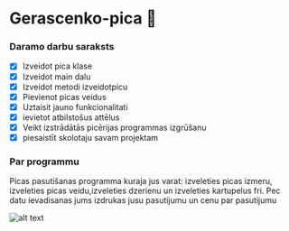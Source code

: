 # Gerascenko-pica :pizza:
### **Daramo darbu saraksts**
- [x] Izveidot pica klase
- [x] Izveidot main dalu 
- [x] Izveidot metodi izveidotpicu
- [x] Pievienot picas veidus
- [x] Uztaisit jauno funkcionalitati
- [x] ievietot atbilstošus attēlus
- [x] Veikt izstrādātās picērijas programmas izgrūšanu
- [x] piesaistīt skolotaju savam projektam

### **Par programmu**
Picas pasutišanas programma kuraja jus varat: izveleties picas izmeru, izveleties picas veidu,izveleties dzerienu un izveleties kartupelus fri.
Pec datu ievadisanas jums izdrukas jusu pasutijumu un cenu par pasutijumu


![alt text](https://www.lulu.lv/cache/images/2177806891/starta-komplekts_200186692.jpg)
